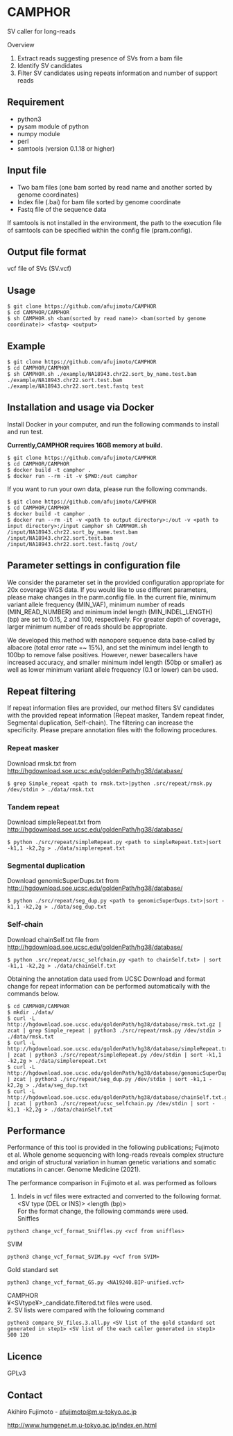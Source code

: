 # CAMPHOR

SV caller for long-reads

Overview
1.	Extract reads suggesting presence of SVs from a bam file
2.	Identify SV candidates
3.	Filter SV candidates using repeats information and number of support reads

## Requirement

* python3
* pysam module of python
* numpy module
* perl
* samtools (version 0.1.18 or higher)

## Input file

* Two bam files (one bam sorted by read name and another sorted by genome coordinates)
* Index file (.bai) for bam file sorted by genome coordinate
* Fastq file of the sequence data

If samtools is not installed in the environment, the path to the execution file of samtools can be specified within the config file (pram.config).

## Output file format
vcf file of SVs (SV.vcf)

## Usage

```shell
$ git clone https://github.com/afujimoto/CAMPHOR
$ cd CAMPHOR/CAMPHOR
$ sh CAMPHOR.sh <bam(sorted by read name)> <bam(sorted by genome coordinate)> <fastq> <output>
```

## Example

```shell
$ git clone https://github.com/afujimoto/CAMPHOR
$ cd CAMPHOR/CAMPHOR
$ sh CAMPHOR.sh ./example/NA18943.chr22.sort_by_name.test.bam ./example/NA18943.chr22.sort.test.bam ./example/NA18943.chr22.sort.test.fastq test
```
## Installation and usage via Docker

Install Docker in your computer, and run the following commands to install and run test.

__Currently,CAMPHOR requires 16GB memory at build.__

```shell
$ git clone https://github.com/afujimoto/CAMPHOR
$ cd CAMPHOR/CAMPHOR
$ docker build -t camphor .
$ docker run --rm -it -v $PWD:/out camphor
```

If you want to run your own data, please run the following commands.

```shell
$ git clone https://github.com/afujimoto/CAMPHOR
$ cd CAMPHOR/CAMPHOR
$ docker build -t camphor .
$ docker run --rm -it -v <path to output directory>:/out -v <path to input directory>:/input camphor sh CAMPHOR.sh /input/NA18943.chr22.sort_by_name.test.bam /input/NA18943.chr22.sort.test.bam /input/NA18943.chr22.sort.test.fastq /out/
```

## Parameter settings in configuration file

We consider the parameter set in the provided configuration appropriate for 20x coverage WGS data.
If you would like to use different parameters, please make changes in the parm.config file.
In the current file, minimum variant allele frequency (MIN_VAF), minimum number of reads (MIN_READ_NUMBER) and minimum indel length (MIN_INDEL_LENGTH) (bp) are set to 0.15, 2 and 100, respectively.
For greater depth of coverage, larger minimum number of reads should be appropriate.

We developed this method with nanopore sequence data base-called by albacore (total error rate =~ 15%), and set the minimum indel length to 100bp to remove false positives. However, newer basecallers have increased accuracy, and smaller minimum indel length (50bp or smaller) as well as lower minimum variant allele frequency (0.1 or lower) can be used.

## Repeat filtering

If repeat information files are provided, our method filters SV candidates with the provided repeat information (Repeat masker, Tandem repeat finder, Segmental duplication, Self-chain). The filtering can increase the specificity.
Please prepare annotation files with the following procedures.

### Repeat masker

Download rmsk.txt from http://hgdownload.soe.ucsc.edu/goldenPath/hg38/database/

```shell
$ grep Simple_repeat <path to rmsk.txt>|python .src/repeat/rmsk.py /dev/stdin > ./data/rmsk.txt
```

### Tandem repeat

Download simpleRepeat.txt from http://hgdownload.soe.ucsc.edu/goldenPath/hg38/database/

```shell
$ python ./src/repeat/simpleRepeat.py <path to simpleRepeat.txt>|sort -k1,1 -k2,2g > ./data/simplerepeat.txt
```

### Segmental duplication

Download genomicSuperDups.txt from http://hgdownload.soe.ucsc.edu/goldenPath/hg38/database/

```shell
$ python ./src/repeat/seg_dup.py <path to genomicSuperDups.txt>|sort -k1,1 -k2,2g > ./data/seg_dup.txt
```

### Self-chain

Download chainSelf.txt file from http://hgdownload.soe.ucsc.edu/goldenPath/hg38/database/

```shell
$ python .src/repeat/ucsc_selfchain.py <path to chainSelf.txt> | sort -k1,1 -k2,2g > ./data/chainSelf.txt
```

Obtaining the annotation data used from UCSC Download and format change for repeat information can be performed automatically with the commands below.   

```shell
$ cd CAMPHOR/CAMPHOR
$ mkdir ./data/
$ curl -L http://hgdownload.soe.ucsc.edu/goldenPath/hg38/database/rmsk.txt.gz | zcat | grep Simple_repeat | python3 ./src/repeat/rmsk.py /dev/stdin > ./data/rmsk.txt
$ curl -L http://hgdownload.soe.ucsc.edu/goldenPath/hg38/database/simpleRepeat.txt.gz | zcat | python3 ./src/repeat/simpleRepeat.py /dev/stdin | sort -k1,1 -k2,2g > ./data/simplerepeat.txt
$ curl -L http://hgdownload.soe.ucsc.edu/goldenPath/hg38/database/genomicSuperDups.txt.gz | zcat | python3 ./src/repeat/seg_dup.py /dev/stdin | sort -k1,1 -k2,2g > ./data/seg_dup.txt
$ curl -L http://hgdownload.soe.ucsc.edu/goldenPath/hg38/database/chainSelf.txt.gz | zcat | python3 ./src/repeat/ucsc_selfchain.py /dev/stdin | sort -k1,1 -k2,2g > ./data/chainSelf.txt
```

## Performance

Performance of this tool is provided in the following publications; Fujimoto et al. Whole genome sequencing with long-reads reveals complex structure and origin of structural variation in human genetic variations and somatic mutations in cancer. Genome Medicine (2021).   

The performance comparison in Fujimoto et al. was performed as follows     
1.	Indels in vcf files were extracted and converted to the following format.  
<chr> <start> <chr> <end> <SV type (DEL or INS)> <length (bp)>  
For the format change, the following commands were used.  
Sniffles  
```shell 
python3 change_vcf_format_Sniffles.py <vcf from sniffles> 
```    
SVIM
```shell 
python3 change_vcf_format_SVIM.py <vcf from SVIM>  
```
Gold standard set
```shell 
python3 change_vcf_format_GS.py <NA19240.BIP-unified.vcf> 
```  
CAMPHOR  
¥<SVtype¥>_candidate.filtered.txt files were used.  
2.	SV lists were compared with the following command 
```shell 
python3 compare_SV_files.3.all.py <SV list of the gold standard set generated in step1> <SV list of the each caller generated in step1> 500 120  
```  
  
## Licence

GPLv3

## Contact

Akihiro Fujimoto - afujimoto@m.u-tokyo.ac.jp

http://www.humgenet.m.u-tokyo.ac.jp/index.en.html
